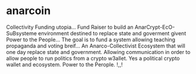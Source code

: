 

# anarcoin
 Collectivity Funding utopia... Fund Raiser to build an AnarCrypt-EcO-SuBsysteme environment destined to replace state and goverment givent Power to the People...
 The goal is to fund a system allowing teaching propaganda and voting breif... An Anarco-Collectivist Ecosystem that will one day replace state and government.
 Allowing communication in order to allow people to run politics from a crypto w3allet. Yes a political crypto wallet and ecosystem. Power to the Perople. !,,!
 

